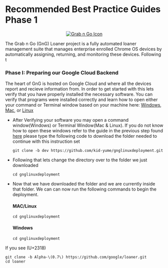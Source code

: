 <!-- mdformat off(GitHub header) -->
Recommended Best Practice Guides Phase 1
======
<!-- mdformat on -->

<p align="center">
  <a href="#grabngo--">
    <img src="https://storage.googleapis.com/gngloaners/gnglogo.png" alt="Grab n Go Icon" />
  </a>
</p>

The Grab n Go (GnG) Loaner project is a fully automated loaner management suite
that manages enterprise enrolled Chrome OS devices by automatically assigning,
returning, and monitoring these devices. Following t

### Phase I: Preparing our Google Cloud Backend
The heart of GnG is hosted on Google Cloud and where all the devices report and recieve 
information from. In order to get started with this lets verify that you have properly installed
the necessary software. You can verify that programs were installed correctly and learn how to open 
either your command or Terminal window based on your machine here: [Windows](), [Mac](), or [Linux]() 

*	After Verifying your software you may open a command window(Windows) or Terminal Window(Mac & Linux).
	If you do not know how to open these windows refer to the guide in the previous step found [here]()
	please type the following code to download the folder needed to continue with this instruction set 
	```
	git clone -b dev https://github.com/kid-yume/gnglinuxdeployment.git 
	```
*	Following that lets change the directory over to the folder we just downloaded 
	```
	cd gnglinuxdeployment
	```
*	Now that we have downloaded the folder and we are currently inside that folder. We can 
	can now run the following commands to begin the deployment.
	#### MAC/Linux 
	```
	cd gnglinuxdeployment
	```
	#### Windows 
	```
	cd gnglinuxdeployment
	```

If you see 
 (U+2318)
```
git clone -b Alpha-\(0.7\) https://github.com/google/loaner.git
cd loaner
```
